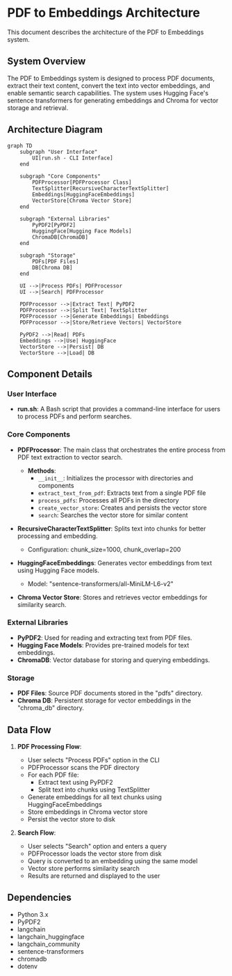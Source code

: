 # PDF to Embeddings Architecture

This document describes the architecture of the PDF to Embeddings system.

## System Overview

The PDF to Embeddings system is designed to process PDF documents, extract their text content, convert the text into vector embeddings, and enable semantic search capabilities. The system uses Hugging Face's sentence transformers for generating embeddings and Chroma for vector storage and retrieval.

## Architecture Diagram

```mermaid
graph TD
    subgraph "User Interface"
        UI[run.sh - CLI Interface]
    end

    subgraph "Core Components"
        PDFProcessor[PDFProcessor Class]
        TextSplitter[RecursiveCharacterTextSplitter]
        Embeddings[HuggingFaceEmbeddings]
        VectorStore[Chroma Vector Store]
    end

    subgraph "External Libraries"
        PyPDF2[PyPDF2]
        HuggingFace[Hugging Face Models]
        ChromaDB[ChromaDB]
    end

    subgraph "Storage"
        PDFs[PDF Files]
        DB[Chroma DB]
    end

    UI -->|Process PDFs| PDFProcessor
    UI -->|Search| PDFProcessor
    
    PDFProcessor -->|Extract Text| PyPDF2
    PDFProcessor -->|Split Text| TextSplitter
    PDFProcessor -->|Generate Embeddings| Embeddings
    PDFProcessor -->|Store/Retrieve Vectors| VectorStore
    
    PyPDF2 -->|Read| PDFs
    Embeddings -->|Use| HuggingFace
    VectorStore -->|Persist| DB
    VectorStore -->|Load| DB
```

## Component Details

### User Interface
- **run.sh**: A Bash script that provides a command-line interface for users to process PDFs and perform searches.

### Core Components
- **PDFProcessor**: The main class that orchestrates the entire process from PDF text extraction to vector search.
  - **Methods**:
    - `__init__`: Initializes the processor with directories and components
    - `extract_text_from_pdf`: Extracts text from a single PDF file
    - `process_pdfs`: Processes all PDFs in the directory
    - `create_vector_store`: Creates and persists the vector store
    - `search`: Searches the vector store for similar content

- **RecursiveCharacterTextSplitter**: Splits text into chunks for better processing and embedding.
  - Configuration: chunk_size=1000, chunk_overlap=200

- **HuggingFaceEmbeddings**: Generates vector embeddings from text using Hugging Face models.
  - Model: "sentence-transformers/all-MiniLM-L6-v2"

- **Chroma Vector Store**: Stores and retrieves vector embeddings for similarity search.

### External Libraries
- **PyPDF2**: Used for reading and extracting text from PDF files.
- **Hugging Face Models**: Provides pre-trained models for text embeddings.
- **ChromaDB**: Vector database for storing and querying embeddings.

### Storage
- **PDF Files**: Source PDF documents stored in the "pdfs" directory.
- **Chroma DB**: Persistent storage for vector embeddings in the "chroma_db" directory.

## Data Flow

1. **PDF Processing Flow**:
   - User selects "Process PDFs" option in the CLI
   - PDFProcessor scans the PDF directory
   - For each PDF file:
     - Extract text using PyPDF2
     - Split text into chunks using TextSplitter
   - Generate embeddings for all text chunks using HuggingFaceEmbeddings
   - Store embeddings in Chroma vector store
   - Persist the vector store to disk

2. **Search Flow**:
   - User selects "Search" option and enters a query
   - PDFProcessor loads the vector store from disk
   - Query is converted to an embedding using the same model
   - Vector store performs similarity search
   - Results are returned and displayed to the user

## Dependencies

- Python 3.x
- PyPDF2
- langchain
- langchain_huggingface
- langchain_community
- sentence-transformers
- chromadb
- dotenv
